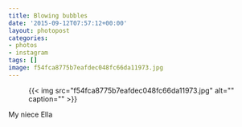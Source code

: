 ```yaml
---
title: Blowing bubbles
date: '2015-09-12T07:57:12+00:00'
layout: photopost
categories:
- photos
- instagram
tags: []
image: f54fca8775b7eafdec048fc66da11973.jpg
---
```


<figure class="photo photo--square">
  {{< img src="f54fca8775b7eafdec048fc66da11973.jpg" alt="" caption="" >}}

</figure>

My niece Ella


